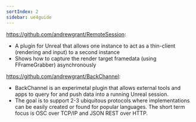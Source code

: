 ```yaml
---
sortIndex: 2
sidebar: ue4guide
---
```


<https://github.com/andrewgrant/RemoteSession>:

- A plugin for Unreal that allows one instance to act as a thin-client (rendering and input) to a second instance
- Shows how to capture the render target framedata (using FFrameGrabber) asynchronously

<https://github.com/andrewgrant/BackChannel>:

- BackChannel is an experimetal plugin that allows external tools and apps to query for and push data into a running Unreal session.
- The goal is to support 2-3 ubiquitous protocols where implementations can be easily created or found for popular languages. The short term focus is OSC over TCP/IP and JSON REST over HTTP.
